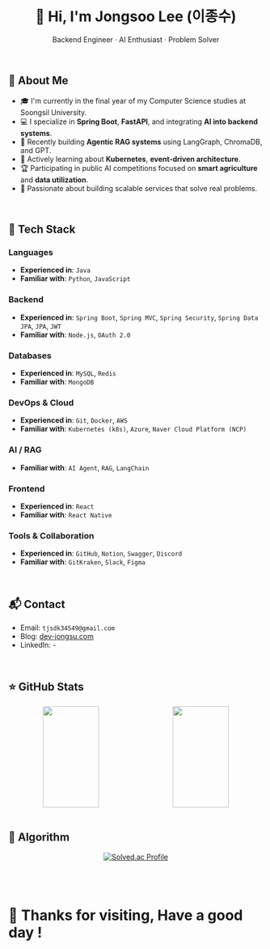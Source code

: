 <h1 align="center">👋 Hi, I'm Jongsoo Lee (이종수)</h1>
<p align="center">
  Backend Engineer · AI Enthusiast · Problem Solver
</p>

</br>

## 🚀 About Me

- 🎓 I'm currently in the final year of my Computer Science studies at Soongsil University.
- 💻 I specialize in **Spring Boot**, **FastAPI**, and integrating **AI into backend systems**.
- 🤖 Recently building **Agentic RAG systems** using LangGraph, ChromaDB, and GPT.
- 🌱 Actively learning about **Kubernetes**, **event-driven architecture**.
- 🏆 Participating in public AI competitions focused on **smart agriculture** and **data utilization**.
- 📢 Passionate about building scalable services that solve real problems.

</br>

## 🧰 Tech Stack

### Languages
- **Experienced in**: `Java`
- **Familiar with**: `Python`, `JavaScript`

### Backend
- **Experienced in**: `Spring Boot`, `Spring MVC`, `Spring Security`, `Spring Data JPA`, `JPA`, `JWT`
- **Familiar with**: `Node.js`, `OAuth 2.0`

### Databases
- **Experienced in**: `MySQL`, `Redis`
- **Familiar with**: `MongoDB`

### DevOps & Cloud
- **Experienced in**: `Git`, `Docker`, `AWS`
- **Familiar with**: `Kubernetes (k8s)`, `Azure`, `Naver Cloud Platform (NCP)`

### AI / RAG
- **Familiar with**: `AI Agent`, `RAG`, `LangChain`

### Frontend
- **Experienced in**: `React`
- **Familiar with**: `React Native`

### Tools & Collaboration
- **Experienced in**: `GitHub`, `Notion`, `Swagger`, `Discord`
- **Familiar with**: `GitKraken`, `Slack`, `Figma`

</br>

## 📬 Contact

- Email: `tjsdk34549@gmail.com`
- Blog: [dev-jongsu.com](https://receptive-pincushion-915.notion.site/214e33732b998067ac35c697d38e064c?source=copy_link)
- LinkedIn: -

</br>

## ⭐ GitHub Stats

<div align="center" style="display: flex; flex-wrap: wrap; justify-content: center; gap: 20px;">

  <img src="https://github-readme-stats.vercel.app/api?username=leejongsuu&show_icons=true&theme=radical&hide_rank=true&include_all_commits=true&card_width=450" width="47%" height="200px"/>

  <img src="https://github-readme-stats.vercel.app/api/top-langs/?username=leejongsuu&layout=compact&langs_count=6&theme=radical&card_width=450" width="47%" height="200px"/>

</div>

<br/>

## 👻 Algorithm

<div align="center">
  <a href="https://solved.ac/lik8919/">
    <img src="http://mazassumnida.wtf/api/v2/generate_badge?boj=lik8919" alt="Solved.ac Profile"/>
  </a>
</div>


</br>
</br>
</br>

# 👋 **Thanks for visiting, Have a good day !**
